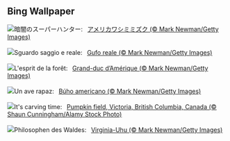 ## Bing Wallpaper
![](https://www.bing.com/th?id=OHR.GreatOwl_JA-JP6299309375_UHD.jpg&w=1000)暗闇のスーパーハンター:&nbsp;&ensp;[アメリカワシミミズク (© Mark Newman/Getty Images)](https://www.bing.com/th?id=OHR.GreatOwl_JA-JP6299309375_UHD.jpg)
<br><br/>
![](https://www.bing.com/th?id=OHR.GreatOwl_IT-IT0398137154_UHD.jpg&w=1000)Sguardo saggio e reale:&nbsp;&ensp;[Gufo reale (© Mark Newman/Getty Images)](https://www.bing.com/th?id=OHR.GreatOwl_IT-IT0398137154_UHD.jpg)
<br><br/>
![](https://www.bing.com/th?id=OHR.GreatOwl_FR-FR5138937408_UHD.jpg&w=1000)L'esprit de la forêt:&nbsp;&ensp;[Grand-duc d’Amérique (© Mark Newman/Getty Images)](https://www.bing.com/th?id=OHR.GreatOwl_FR-FR5138937408_UHD.jpg)
<br><br/>
![](https://www.bing.com/th?id=OHR.GreatOwl_ES-ES3211989343_UHD.jpg&w=1000)Un ave rapaz:&nbsp;&ensp;[Búho americano (© Mark Newman/Getty Images)](https://www.bing.com/th?id=OHR.GreatOwl_ES-ES3211989343_UHD.jpg)
<br><br/>
![](https://www.bing.com/th?id=OHR.PumpkinMist_EN-GB3442164474_UHD.jpg&w=1000)It's carving time:&nbsp;&ensp;[Pumpkin field, Victoria, British Columbia, Canada (© Shaun Cunningham/Alamy Stock Photo)](https://www.bing.com/th?id=OHR.PumpkinMist_EN-GB3442164474_UHD.jpg)
<br><br/>
![](https://www.bing.com/th?id=OHR.GreatOwl_DE-DE5072344548_UHD.jpg&w=1000)Philosophen des Waldes:&nbsp;&ensp;[Virginia-Uhu (© Mark Newman/Getty Images)](https://www.bing.com/th?id=OHR.GreatOwl_DE-DE5072344548_UHD.jpg)
<br><br/>
